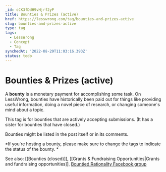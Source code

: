 ```yaml
---
_id: cCK3fDdH9vHjrf2yP
title: Bounties & Prizes (active)
href: https://lesswrong.com/tag/bounties-and-prizes-active
slug: bounties-and-prizes-active
type: tag
tags:
  - LessWrong
  - Concept
  - Tag
synchedAt: '2022-08-29T11:03:16.393Z'
status: todo
---
```


# Bounties & Prizes (active)

A **bounty** is a monetary payment for accomplishing some task. On LessWrong, bounties have historically been paid out for things like providing useful information, doing a novel piece of research, or changing someone's mind about a topic. 

This tag is for bounties that are actively accepting submissions. (It has a sister for bounties that have closed.)

Bounties might be listed in the post itself or in its comments. 

*If you're hosting a bounty, please make sure to change the tags to indicate the status of the bounty. *

See also: [[Bounties (closed)]], [[Grants & Fundraising Opportunities|Grants and fundraising opportunities]], [Bountied Rationality Facebook group](https://www.facebook.com/groups/1781724435404945/)
